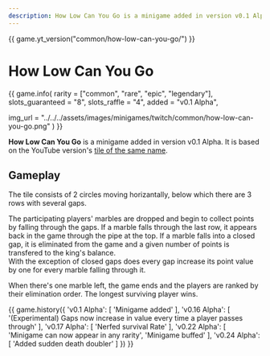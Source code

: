 ```yaml
---
description: How Low Can You Go is a minigame added in version v0.1 Alpha. It is based on the YouTube version of the same name.
---
```


{{ game.yt_version("common/how-low-can-you-go/") }}

# How Low Can You Go

{{ game.info(
  rarity           = ["common", "rare", "epic", "legendary"],
  slots_guaranteed = "8",
  slots_raffle     = "4",
  added            = "v0.1 Alpha",
  
  img_url = "../../../assets/images/minigames/twitch/common/how-low-can-you-go.png"
) }}

**How Low Can You Go** is a minigame added in version v0.1 Alpha. It is based on the YouTube version's [tile of the same name](../../youtube-minigames/common/how-low-can-you-go.md).

## Gameplay

The tile consists of 2 circles moving horizantally, below which there are 3 rows with several gaps.

The participating players' marbles are dropped and begin to collect points by falling through the gaps. If a marble falls through the last row, it appears back in the game through the pipe at the top. If a marble falls into a closed gap, it is eliminated from the game and a given number of points is transfered to the king's balance.  
With the exception of closed gaps does every gap increase its point value by one for every marble falling through it.

When there's one marble left, the game ends and the players are ranked by their elimination order. The longest surviving player wins.

{{ game.history({
  'v0.1 Alpha': [
    'Minigame added'
  ],
  'v0.16 Alpha': [
    '(Experimental) Gaps now increase in value every time a player passes through'
  ],
  'v0.17 Alpha': [
    'Nerfed survival Rate'
  ],
  'v0.22 Alpha': [
    'Minigame can now appear in any rarity',
    'Minigame buffed'
  ],
  'v0.24 Alpha': [
    'Added sudden death doubler'
  ]
}) }}